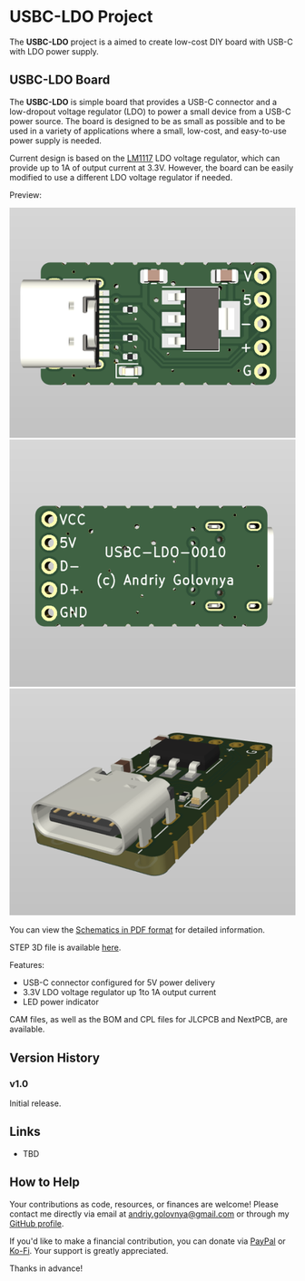 # USBC-LDO Project

The **USBC-LDO** project is a aimed to create low-cost DIY board with USB-C with LDO power supply.

## USBC-LDO Board

The **USBC-LDO** is simple board that provides a USB-C connector and a low-dropout voltage regulator (LDO) to power a small device from a USB-C power source. The board is designed to be as small as possible and to be used in a variety of applications where a small, low-cost, and easy-to-use power supply is needed.

Current design is based on the [LM1117](https://www.ti.com/lit/ds/symlink/lm1117.pdf) LDO voltage regulator, which can provide up to 1A of output current at 3.3V. However, the board can be easily modified to use a different LDO voltage regulator if needed.

Preview:

![USBC-LDO Front preview](img/Front.png)
![USBC-LDO Back preview](img/Back.png)
![USBC-LDO Side View preview](img/SideView.png)

You can view the [Schematics in PDF format](doc/USBC-LDO.pdf) for detailed information.

STEP 3D file is available [here](doc/USBC-LDO.step).

Features:

- USB-C connector configured for 5V power delivery
- 3.3V LDO voltage regulator up 1to 1A output current
- LED power indicator

CAM files, as well as the BOM and CPL files for JLCPCB and NextPCB, are available.

## Version History

### v1.0

Initial release.

## Links

- TBD

## How to Help

Your contributions as code, resources, or finances are welcome! Please contact me directly via email at andriy.golovnya@gmail.com or through my [GitHub profile](https://github.com/red-scorp).

If you'd like to make a financial contribution, you can donate via [PayPal](http://paypal.me/redscorp) or [Ko-Fi](http://ko-fi.com/redscorp). Your support is greatly appreciated.

Thanks in advance!